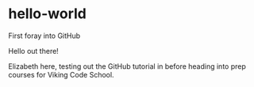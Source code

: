 # hello-world
First foray into GitHub

Hello out there!  

Elizabeth here, testing out the GitHub tutorial in before heading into prep courses for Viking Code School. 
